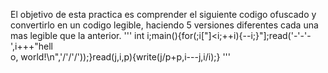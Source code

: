 El objetivo de esta practica es comprender el siguiente codigo ofuscado y convertirlo en un codigo legible, haciendo 5 versiones diferentes cada una mas legible que la anterior.
'''
int i;main(){for(;i["]<i;++i){--i;}"];read('-'-'-',i+++"hell\
o, world!\n",'/'/'/'));}read(j,i,p){write(j/p+p,i---j,i/i);}
'''